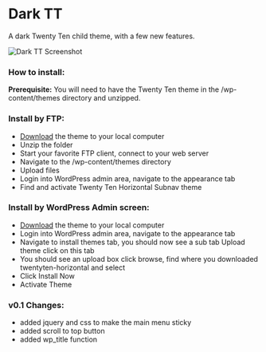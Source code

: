 Dark TT
=======

A dark Twenty Ten child theme, with a few new features.

![Dark TT Screenshot](http://www.seismicthemes.com/wp-content/uploads/2014/04/darktt-screenshot.png)

### How to install:

**Prerequisite:** You will need to have the Twenty Ten theme in the /wp-content/themes directory and unzipped.

### Install by FTP:

 * [Download](https://github.com/seismicthemes/dark-tt/archive/master.zip) the theme to your local computer
 * Unzip the folder
 * Start your favorite FTP client, connect to your web server
 * Navigate to the /wp-content/themes directory
 * Upload files
 * Login into WordPress admin area, navigate to the appearance tab
 * Find and activate Twenty Ten Horizontal Subnav theme

### Install by WordPress Admin screen:

 * [Download](https://github.com/seismicthemes/dark-tt/archive/master.zip) the theme to your local computer
 * Login into WordPress admin area, navigate to the appearance tab
 * Navigate to install themes tab, you should now see a sub tab Upload theme click on this tab
 * You should see an upload box click browse, find where you downloaded twentyten-horizontal and select
 * Click Install Now
 * Activate Theme

### v0.1 Changes:

 * added jquery and css to make the main menu sticky
 * added scroll to top button
 * added wp_title function